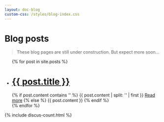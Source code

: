 ```yaml
---
layout: doc-blog
custom-css: /styles/blog-index.css
---
```

<h1> Blog posts </h1>

> These blog pages are still under construction.  But expect more soon...

<ul>
  {% for post in site.posts %}
    <li class="blog-item"  >
      <div class="blog-excerpt">
	      <h1><a href="{{ post.url }}#disqus_thread">{{ post.title }}</a></h1>
				{% if post.content contains '<!-- more -->' %}
				    {{ post.content | split: '<!-- more -->' | first }}
				    <a href="{{ post.url }}" title="Read more" class="btn blog-btn">Read more</a>
				{% else %}
				    {{ post.content }}
				{% endif %}
	    </div>   
    </li>
  {% endfor %}
</ul>

{% include discus-count.html %}
 